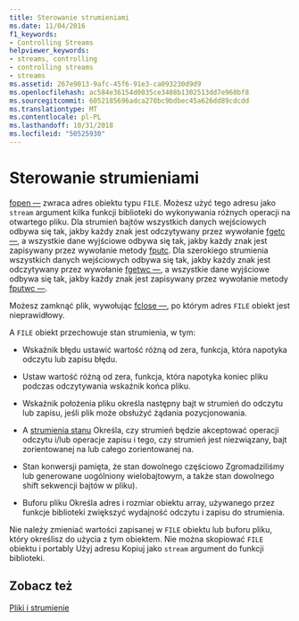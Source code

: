 ```yaml
---
title: Sterowanie strumieniami
ms.date: 11/04/2016
f1_keywords:
- Controlling Streams
helpviewer_keywords:
- streams, controlling
- controlling streams
- streams
ms.assetid: 267e9013-9afc-45f6-91e3-ca093230d9d9
ms.openlocfilehash: ac584e36154d0035ce3408b1302513dd7e960bf8
ms.sourcegitcommit: 6052185696adca270bc9bdbec45a626dd89cdcdd
ms.translationtype: MT
ms.contentlocale: pl-PL
ms.lasthandoff: 10/31/2018
ms.locfileid: "50525930"
---
```

# <a name="controlling-streams"></a>Sterowanie strumieniami

[fopen —](../c-runtime-library/reference/fopen-wfopen.md) zwraca adres obiektu typu `FILE`. Możesz użyć tego adresu jako `stream` argument kilka funkcji biblioteki do wykonywania różnych operacji na otwartego pliku. Dla strumień bajtów wszystkich danych wejściowych odbywa się tak, jakby każdy znak jest odczytywany przez wywołanie [fgetc —](../c-runtime-library/reference/fgetc-fgetwc.md), a wszystkie dane wyjściowe odbywa się tak, jakby każdy znak jest zapisywany przez wywołanie metody [fputc](../c-runtime-library/reference/fputc-fputwc.md). Dla szerokiego strumienia wszystkich danych wejściowych odbywa się tak, jakby każdy znak jest odczytywany przez wywołanie [fgetwc —](../c-runtime-library/reference/fgetc-fgetwc.md), a wszystkie dane wyjściowe odbywa się tak, jakby każdy znak jest zapisywany przez wywołanie metody [fputwc —](../c-runtime-library/reference/fputc-fputwc.md).

Możesz zamknąć plik, wywołując [fclose —](../c-runtime-library/reference/fclose-fcloseall.md), po którym adres `FILE` obiekt jest nieprawidłowy.

A `FILE` obiekt przechowuje stan strumienia, w tym:

- Wskaźnik błędu ustawić wartość różną od zera, funkcja, która napotyka odczytu lub zapisu błędu.

- Ustaw wartość różną od zera, funkcja, która napotyka koniec pliku podczas odczytywania wskaźnik końca pliku.

- Wskaźnik położenia pliku określa następny bajt w strumień do odczytu lub zapisu, jeśli plik może obsłużyć żądania pozycjonowania.

- A [strumienia stanu](../c-runtime-library/stream-states.md) Określa, czy strumień będzie akceptować operacji odczytu i/lub operacje zapisu i tego, czy strumień jest niezwiązany, bajt zorientowanej na lub całego zorientowanej na.

- Stan konwersji pamięta, że stan dowolnego częściowo Zgromadziliśmy lub generowane uogólniony wielobajtowym, a także stan dowolnego shift sekwencji bajtów w pliku).

- Buforu pliku Określa adres i rozmiar obiektu array, używanego przez funkcje biblioteki zwiększyć wydajność odczytu i zapisu do strumienia.

Nie należy zmieniać wartości zapisanej w `FILE` obiektu lub buforu pliku, który określisz do użycia z tym obiektem. Nie można skopiować `FILE` obiektu i portably Użyj adresu Kopiuj jako `stream` argument do funkcji biblioteki.

## <a name="see-also"></a>Zobacz też

[Pliki i strumienie](../c-runtime-library/files-and-streams.md)